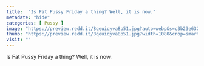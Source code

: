 ```yaml
---
title:  "Is Fat Pussy Friday a thing? Well, it is now."
metadate: "hide"
categories: [ Pussy ]
image: "https://preview.redd.it/8qeuiqyva8p51.jpg?auto=webp&s=c3b23e6324a0800e98bf3c87ff75bce44fab8995"
thumb: "https://preview.redd.it/8qeuiqyva8p51.jpg?width=1080&crop=smart&auto=webp&s=64bc635ce9fcb2b95d81ac43bdc54092f2476ae1"
visit: ""
---
```

Is Fat Pussy Friday a thing? Well, it is now.
